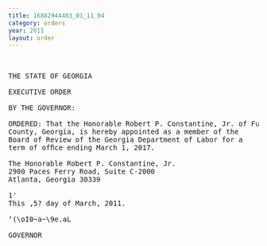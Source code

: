 ```yaml
---
title: 16882944403_01_11_04
category: orders
year: 2011
layout: order
---
```


<pre> 

THE STATE OF GEORGIA

EXECUTIVE ORDER

BY THE GOVERNOR:

ORDERED: That the Honorable Robert P. Constantine, Jr. of Fulton
County, Georgia, is hereby appointed as a member of the
Board of Review of the Georgia Department of Labor for a
term of ofﬁce ending March 1, 2017.

The Honorable Robert P. Constantine, Jr.
2900 Paces Ferry Road, Suite C-2000
Atlanta, Georgia 30339

1'
This ,5? day of March, 2011.

‘(\oI0~a~\9e.aL

GOVERNOR

</pre>
